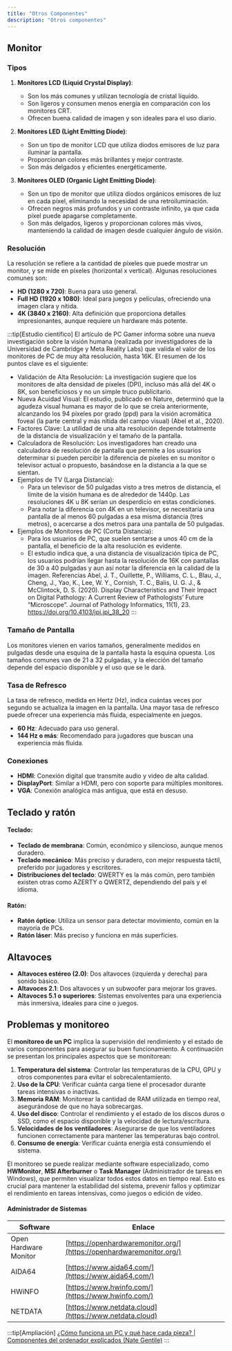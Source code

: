 ```yaml
---
title: "Otros Componentes"
description: "Otros componentes"
---
```


## Monitor
### Tipos

1. **Monitores LCD (Liquid Crystal Display)**:
   - Son los más comunes y utilizan tecnología de cristal líquido.
   - Son ligeros y consumen menos energía en comparación con los monitores CRT.
   - Ofrecen buena calidad de imagen y son ideales para el uso diario.

2. **Monitores LED (Light Emitting Diode)**:
   - Son un tipo de monitor LCD que utiliza diodos emisores de luz para iluminar la pantalla.
   - Proporcionan colores más brillantes y mejor contraste.
   - Son más delgados y eficientes energéticamente.

3. **Monitores OLED (Organic Light Emitting Diode)**:
   - Son un tipo de monitor que utiliza diodos orgánicos emisores de luz en cada píxel, eliminando la necesidad de una retroiluminación.
   - Ofrecen negros más profundos y un contraste infinito, ya que cada píxel puede apagarse completamente.
   - Son más delgados, ligeros y proporcionan colores más vivos, manteniendo la calidad de imagen desde cualquier ángulo de visión.

### Resolución

La resolución se refiere a la cantidad de píxeles que puede mostrar un monitor, y se mide en píxeles (horizontal x vertical). Algunas resoluciones comunes son:

- **HD (1280 x 720)**: Buena para uso general.
- **Full HD (1920 x 1080)**: Ideal para juegos y películas, ofreciendo una imagen clara y nítida.
- **4K (3840 x 2160)**: Alta definición que proporciona detalles impresionantes, aunque requiere un hardware más potente.

:::tip[Estudio científico]
El artículo de PC Gamer informa sobre una nueva investigación sobre la visión humana (realizada por investigadores de la Universidad de Cambridge y Meta Reality Labs) que valida el valor de los monitores de PC de muy alta resolución, hasta 16K.
El resumen de los puntos clave es el siguiente:
 * Validación de Alta Resolución: La investigación sugiere que los monitores de alta densidad de píxeles (DPI), incluso más allá del 4K o 8K, son beneficiosos y no un simple truco publicitario.
 * Nueva Acuidad Visual: El estudio, publicado en Nature, determinó que la agudeza visual humana es mayor de lo que se creía anteriormente, alcanzando los 94 píxeles por grado (ppd) para la visión acromática foveal (la parte central y más nítida del campo visual) (Abel et al., 2020).
 * Factores Clave: La utilidad de una alta resolución depende totalmente de la distancia de visualización y el tamaño de la pantalla.
 * Calculadora de Resolución: Los investigadores han creado una calculadora de resolución de pantalla que permite a los usuarios determinar si pueden percibir la diferencia de píxeles en su monitor o televisor actual o propuesto, basándose en la distancia a la que se sientan.
 * Ejemplos de TV (Larga Distancia):
   * Para un televisor de 50 pulgadas visto a tres metros de distancia, el límite de la visión humana es de alrededor de 1440p. Las resoluciones 4K u 8K serían un desperdicio en estas condiciones.
   * Para notar la diferencia con 4K en un televisor, se necesitaría una pantalla de al menos 60 pulgadas a esa misma distancia (tres metros), o acercarse a dos metros para una pantalla de 50 pulgadas.
 * Ejemplos de Monitores de PC (Corta Distancia):
   * Para los usuarios de PC, que suelen sentarse a unos 40 cm de la pantalla, el beneficio de la alta resolución es evidente.
   * El estudio indica que, a una distancia de visualización típica de PC, los usuarios podrían llegar hasta la resolución de 16K con pantallas de 30 a 40 pulgadas y aun así notar la diferencia en la calidad de la imagen.
Referencias
Abel, J. T., Ouillette, P., Williams, C. L., Blau, J., Cheng, J., Yao, K., Lee, W. Y., Cornish, T. C., Balis, U. G. J., & McClintock, D. S. (2020). Display Characteristics and Their Impact on Digital Pathology: A Current Review of Pathologists’ Future “Microscope”. Journal of Pathology Informatics, 11(1), 23. https://doi.org/10.4103/jpi.jpi_38_20
:::

### Tamaño de Pantalla

Los monitores vienen en varios tamaños, generalmente medidos en pulgadas desde una esquina de la pantalla hasta la esquina opuesta. Los tamaños comunes van de 21 a 32 pulgadas, y la elección del tamaño depende del espacio disponible y el uso que se le dará.

### Tasa de Refresco

La tasa de refresco, medida en Hertz (Hz), indica cuántas veces por segundo se actualiza la imagen en la pantalla. Una mayor tasa de refresco puede ofrecer una experiencia más fluida, especialmente en juegos.

- **60 Hz**: Adecuado para uso general.
- **144 Hz o más**: Recomendado para jugadores que buscan una experiencia más fluida.

### Conexiones

- **HDMI**: Conexión digital que transmite audio y video de alta calidad.
- **DisplayPort**: Similar a HDMI, pero con soporte para múltiples monitores.
- **VGA**: Conexión analógica más antigua, que está en desuso.

## Teclado y ratón

#### Teclado:
- **Teclado de membrana**: Común, económico y silencioso, aunque menos duradero.
- **Teclado mecánico**: Más preciso y duradero, con mejor respuesta táctil, preferido por jugadores y escritores.
- **Distribuciones del teclado**: QWERTY es la más común, pero también existen otras como AZERTY o QWERTZ, dependiendo del país y el idioma.

#### Ratón:
- **Ratón óptico**: Utiliza un sensor para detectar movimiento, común en la mayoría de PCs.
- **Ratón láser**: Más preciso y funciona en más superficies.

## Altavoces

- **Altavoces estéreo (2.0)**: Dos altavoces (izquierda y derecha) para sonido básico.
- **Altavoces 2.1**: Dos altavoces y un subwoofer para mejorar los graves.
- **Altavoces 5.1 o superiores**: Sistemas envolventes para una experiencia más inmersiva, ideales para cine o juegos.

## Problemas y monitoreo

El **monitoreo de un PC** implica la supervisión del rendimiento y el estado de varios componentes para asegurar su buen funcionamiento. A continuación se presentan los principales aspectos que se monitorean:

1. **Temperatura del sistema**: Controlar las temperaturas de la CPU, GPU y otros componentes para evitar el sobrecalentamiento.
2. **Uso de la CPU**: Verificar cuánta carga tiene el procesador durante tareas intensivas o inactivas.
3. **Memoria RAM**: Monitorear la cantidad de RAM utilizada en tiempo real, asegurándose de que no haya sobrecargas.
4. **Uso del disco**: Controlar el rendimiento y el estado de los discos duros o SSD, como el espacio disponible y la velocidad de lectura/escritura.
5. **Velocidades de los ventiladores**: Asegurarse de que los ventiladores funcionen correctamente para mantener las temperaturas bajo control.
6. **Consumo de energía**: Verificar cuánta energía está consumiendo el sistema.

El monitoreo se puede realizar mediante software especializado, como **HWMonitor**, **MSI Afterburner** o **Task Manager** (Administrador de tareas en Windows), que permiten visualizar todos estos datos en tiempo real. Esto es crucial para mantener la estabilidad del sistema, prevenir fallos y optimizar el rendimiento en tareas intensivas, como juegos o edición de vídeo.

#### Administrador de Sistemas

| Software                 | Enlace                                        |
|--------------------------|-----------------------------------------------|
| Open Hardware Monitor     | [https://openhardwaremonitor.org/](https://openhardwaremonitor.org/) |
| AIDA64                    | [https://www.aida64.com/](https://www.aida64.com/) |
| HWiNFO                    | [https://www.hwinfo.com/](https://www.hwinfo.com/) |
| NETDATA                   | [https://www.netdata.cloud](https://www.netdata.cloud) |

:::tip[Ampliación]
[¿Cómo funciona un PC y qué hace cada pieza? | Componentes del ordenador explicados (Nate Gentile)](https://www.youtube.com/watch?v=0zkX6nlpiSk)
:::

